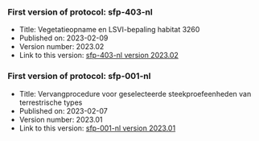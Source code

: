 ### First version of protocol: sfp-403-nl

-   Title: Vegetatieopname en LSVI-bepaling habitat 3260
-   Published on: 2023-02-09
-   Version number: 2023.02
-   Link to this version: [sfp-403-nl version 2023.02](2023.02/index.html)

### First version of protocol: sfp-001-nl

-   Title: Vervangprocedure voor geselecteerde steekproefeenheden van terrestrische types
-   Published on: 2023-02-07
-   Version number: 2023.01
-   Link to this version: [sfp-001-nl version 2023.01](2023.01/index.html)
